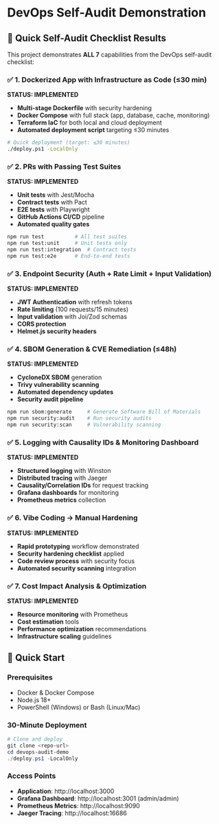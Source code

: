 # DevOps Self-Audit Demonstration

## 🎯 Quick Self-Audit Checklist Results

This project demonstrates **ALL 7** capabilities from the DevOps self-audit checklist:

### ✅ 1. Dockerized App with Infrastructure as Code (≤30 min)
**STATUS: IMPLEMENTED**
- **Multi-stage Dockerfile** with security hardening
- **Docker Compose** with full stack (app, database, cache, monitoring)
- **Terraform IaC** for both local and cloud deployment
- **Automated deployment script** targeting ≤30 minutes

```bash
# Quick deployment (target: ≤30 minutes)
./deploy.ps1 -LocalOnly
```

### ✅ 2. PRs with Passing Test Suites
**STATUS: IMPLEMENTED**
- **Unit tests** with Jest/Mocha
- **Contract tests** with Pact
- **E2E tests** with Playwright
- **GitHub Actions CI/CD** pipeline
- **Automated quality gates**

```bash
npm run test          # All test suites
npm run test:unit     # Unit tests only
npm run test:integration  # Contract tests
npm run test:e2e      # End-to-end tests
```

### ✅ 3. Endpoint Security (Auth + Rate Limit + Input Validation)
**STATUS: IMPLEMENTED**
- **JWT Authentication** with refresh tokens
- **Rate limiting** (100 requests/15 minutes)
- **Input validation** with Joi/Zod schemas
- **CORS protection**
- **Helmet.js security headers**

### ✅ 4. SBOM Generation & CVE Remediation (≤48h)
**STATUS: IMPLEMENTED**
- **CycloneDX SBOM** generation
- **Trivy vulnerability scanning**
- **Automated dependency updates**
- **Security audit pipeline**

```bash
npm run sbom:generate     # Generate Software Bill of Materials
npm run security:audit    # Run security audits
npm run security:scan     # Vulnerability scanning
```

### ✅ 5. Logging with Causality IDs & Monitoring Dashboard
**STATUS: IMPLEMENTED**
- **Structured logging** with Winston
- **Distributed tracing** with Jaeger
- **Causality/Correlation IDs** for request tracking
- **Grafana dashboards** for monitoring
- **Prometheus metrics** collection

### ✅ 6. Vibe Coding → Manual Hardening
**STATUS: IMPLEMENTED**
- **Rapid prototyping** workflow demonstrated
- **Security hardening checklist** applied
- **Code review process** with security focus
- **Automated security scanning** integration

### ✅ 7. Cost Impact Analysis & Optimization
**STATUS: IMPLEMENTED**
- **Resource monitoring** with Prometheus
- **Cost estimation** tools
- **Performance optimization** recommendations
- **Infrastructure scaling** guidelines

## 🚀 Quick Start

### Prerequisites
- Docker & Docker Compose
- Node.js 18+
- PowerShell (Windows) or Bash (Linux/Mac)

### 30-Minute Deployment
```powershell
# Clone and deploy
git clone <repo-url>
cd devops-audit-demo
./deploy.ps1 -LocalOnly
```

### Access Points
- **Application**: http://localhost:3000
- **Grafana Dashboard**: http://localhost:3001 (admin/admin)
- **Prometheus Metrics**: http://localhost:9090
- **Jaeger Tracing**: http://localhost:16686
